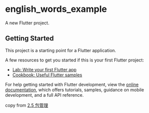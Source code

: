 # english_words_example

A new Flutter project.

## Getting Started

This project is a starting point for a Flutter application.

A few resources to get you started if this is your first Flutter project:

- [Lab: Write your first Flutter app](https://docs.flutter.dev/get-started/codelab)
- [Cookbook: Useful Flutter samples](https://docs.flutter.dev/cookbook)

For help getting started with Flutter development, view the
[online documentation](https://docs.flutter.dev/), which offers tutorials,
samples, guidance on mobile development, and a full API reference.

copy from [2.5 包管理](https://book.flutterchina.club/chapter2/flutter_package_mgr.html#_2-5-1-%E7%AE%80%E4%BB%8B)